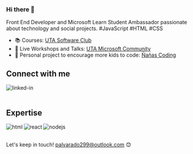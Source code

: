 ### Hi there 👋

Front End Developer and Microsoft Learn Student Ambassador passionate about technology and social projects. #JavaScript #HTML #CSS

- 📚 Courses: [UTA Software Club](https://www.youtube.com/@clubdesoftwareuta3201)
- 🎥 Live Workshops and Talks: [UTA Microsoft Community](https://www.youtube.com/@utamicrosoftcommunity4354)
- 💙 Personal project to encourage more kids to code: [Ñañas Coding](https://www.instagram.com/nanascoding)

## Connect with me

[<img align="left" alt="linked-in" src="https://img.shields.io/badge/linkedin-%230077B5.svg?&style=for-the-badge&logo=linkedin&logoColor=white" />]([https://www.linkedin.com/in/prisalvarado](https://www.linkedin.com/in/priscila-alvarado-front-end-developer/))

<br>
<br>

## Expertise
<img align="left" alt="html" src="https://img.shields.io/badge/html5%20-%2320232a.svg?&style=for-the-badge&logo=html5&logoColor=%2361DAFB" />
<img align="left" alt="react" src="https://img.shields.io/badge/react%20-%2320232a.svg?&style=for-the-badge&logo=react&logoColor=%2361DAFB" />
<img align="left" alt="nodejs" src="https://img.shields.io/badge/node.js%20-%2343853D.svg?&style=for-the-badge&logo=node.js&logoColor=white" />

<br>
<br>

Let's keep in touch! palvarado299@outlook.com 😊
